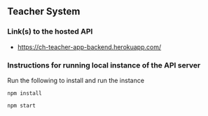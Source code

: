 ## Teacher System
### Link(s) to the hosted API
- https://ch-teacher-app-backend.herokuapp.com/

### Instructions for running local instance of the API server

Run the following to install and run the instance
```
npm install

npm start

```
